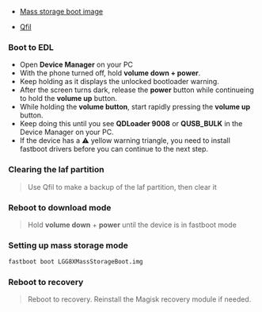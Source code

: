 - [Mass storage boot image](https://github.com/Icesito68/Port-Windows-11-Lge-devices/releases/download/Files/LGG8XMassStorageBoot.img)
  
- [Qfil](https://github.com/Icesito68/Port-Windows-11-Lge-devices/releases/tag/Qfil)
  
### Boot to EDL
- Open **Device Manager** on your PC
- With the phone turned off, hold **volume down + power**.
- Keep holding as it displays the unlocked bootloader warning.
- After the screen turns dark, release the **power** button while continueing to hold the **volume up** button.
- While holding the **volume button**, start rapidly pressing the **volume up** button.
- Keep doing this until you see **QDLoader 9008** or **QUSB_BULK** in the Device Manager on your PC.
- If the device has a ⚠️ yellow warning triangle, you need to install fastboot drivers before you can continue to the next step.

### Clearing the laf partition
> Use Qfil to make a backup of the laf partition, then clear it

### Reboot to download mode
> Hold **volume down** + **power** until the device is in fastboot mode

### Setting up mass storage mode
```cmd
fastboot boot LGG8XMassStorageBoot.img
```
















### Reboot to recovery
> Reboot to recovery. Reinstall the Magisk recovery module if needed.
























